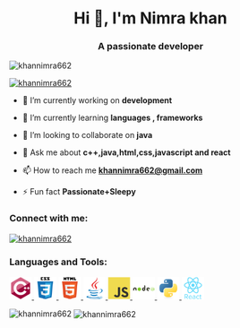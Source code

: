 <h1 align="center">Hi 👋, I'm Nimra khan</h1>
<h3 align="center">A passionate developer</h3>

<p align="left"> <img src="https://komarev.com/ghpvc/?username=khannimra662&label=Profile%20views&color=0e75b6&style=flat" alt="khannimra662" /> </p>

<p align="left"> <a href="https://github.com/ryo-ma/github-profile-trophy"><img src="https://github-profile-trophy.vercel.app/?username=khannimra662" alt="khannimra662" /></a> </p>

- 🔭 I’m currently working on **development**

- 🌱 I’m currently learning **languages , frameworks**

- 👯 I’m looking to collaborate on **java**

- 💬 Ask me about **c++,java,html,css,javascript and react**

- 📫 How to reach me **khannimra662@gmail.com**

- ⚡ Fun fact **Passionate+Sleepy**

<h3 align="left">Connect with me:</h3>
<p align="left">
<a href="https://instagram.com/khannimra662" target="blank"><img align="center" src="https://raw.githubusercontent.com/rahuldkjain/github-profile-readme-generator/master/src/images/icons/Social/instagram.svg" alt="khannimra662" height="30" width="40" /></a>
</p>

<h3 align="left">Languages and Tools:</h3>
<p align="left"> <a href="https://www.w3schools.com/cpp/" target="_blank" rel="noreferrer"> <img src="https://raw.githubusercontent.com/devicons/devicon/master/icons/cplusplus/cplusplus-original.svg" alt="cplusplus" width="40" height="40"/> </a> <a href="https://www.w3schools.com/css/" target="_blank" rel="noreferrer"> <img src="https://raw.githubusercontent.com/devicons/devicon/master/icons/css3/css3-original-wordmark.svg" alt="css3" width="40" height="40"/> </a> <a href="https://www.w3.org/html/" target="_blank" rel="noreferrer"> <img src="https://raw.githubusercontent.com/devicons/devicon/master/icons/html5/html5-original-wordmark.svg" alt="html5" width="40" height="40"/> </a> <a href="https://www.java.com" target="_blank" rel="noreferrer"> <img src="https://raw.githubusercontent.com/devicons/devicon/master/icons/java/java-original.svg" alt="java" width="40" height="40"/> </a> <a href="https://developer.mozilla.org/en-US/docs/Web/JavaScript" target="_blank" rel="noreferrer"> <img src="https://raw.githubusercontent.com/devicons/devicon/master/icons/javascript/javascript-original.svg" alt="javascript" width="40" height="40"/> </a> <a href="https://nodejs.org" target="_blank" rel="noreferrer"> <img src="https://raw.githubusercontent.com/devicons/devicon/master/icons/nodejs/nodejs-original-wordmark.svg" alt="nodejs" width="40" height="40"/> </a> <a href="https://www.python.org" target="_blank" rel="noreferrer"> <img src="https://raw.githubusercontent.com/devicons/devicon/master/icons/python/python-original.svg" alt="python" width="40" height="40"/> </a> <a href="https://reactjs.org/" target="_blank" rel="noreferrer"> <img src="https://raw.githubusercontent.com/devicons/devicon/master/icons/react/react-original-wordmark.svg" alt="react" width="40" height="40"/> </a> </p>

<p><img align="left" src="https://github-readme-stats.vercel.app/api/top-langs?username=khannimra662&show_icons=true&locale=en&layout=compact" alt="khannimra662" /></p>

<p>&nbsp;<img align="center" src="https://github-readme-stats.vercel.app/api?username=khannimra662&show_icons=true&locale=en" alt="khannimra662" /></p>

